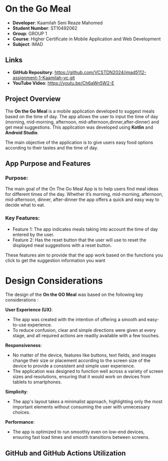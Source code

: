 # On the Go Meal
- **Developer**: Kaamilah Seni Reaze Mahomed
- **Student Number**: ST10492062
- **Group**: GROUP 1
- **Course**: Higher Certificate in Mobile Application and Web Development
- **Subject**: IMAD

## Links
- **GitHub Repository**: https://github.com/VCSTDN2024/imad5112-assignment-1-Kaamilah-vc.git
- **YouTube Video**: https://youtu.be/Ch6aWn5W2-E

## Project Overview

The **On the Go Meal** is a mobile application developed to suggest meals based on the time of day. The app allows the user to input the time of day (morning, mid-morning, afternoon, mid-afternoon,dinner,after-dinner) and get meal suggestions. This application was developed using **Kotlin** and **Android Studio**.

The main objective of the application is to give users easy food options according to their tastes and the time of day.


## App Purpose and Features

### Purpose:
The main goal of the On The Go Meal App is to help users find meal ideas for different times of the day. Whether it’s morning, mid-morning, afternoon, mid-afternoon, dinner, after-dinner the app offers a quick and easy way to decide what to eat.

### Key Features:
- Feature 1: The app indicates meals taking into account the time of day entered by the user.
- Feature 2: Has the reset button that the user will use to reset the displayed meal suggestions with a reset button.
  
These features aim to provide that the app work based on the functions you click to get the suggestion information you want 


# Design Considerations

The design of the **On the GO Meal** was based on the following key considerations :

**User Experience (UX)**:

- The app was created with the intention of offering a smooth and easy-to-use experience. 
- To reduce confusion, clear and simple directions were given at every stage, and all required actions are readily available with a few touches.

**Responsiveness**:
- No matter of the device, features like buttons, text fields, and images change their size or placement according to the screen size of the device to provide a consistent and simple user experience.
- The application was designed to function well across a variety of screen sizes and resolutions, ensuring that it would work on devices from tablets to smartphones.

**Simplicity**:
- The app's layout takes a minimalist approach, highlighting only the most important elements without consuming the user with unnecessary choices.

 **Performance**:
 - The app is optimized to run smoothly even on low-end devices, ensuring fast load times and smooth transitions between screens.

 GitHub and GitHub Actions Utilization
----------------------------------------







